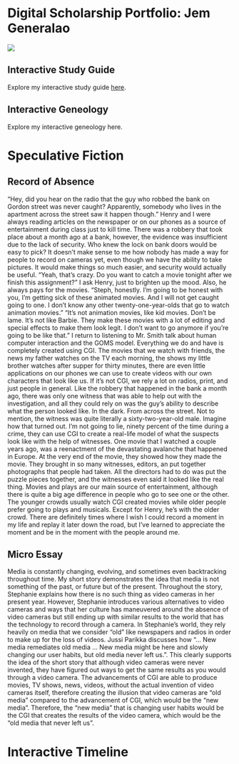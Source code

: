 # Digital Scholarship Portfolio: Jem Generalao

![](https://scontent-yyz1-1.xx.fbcdn.net/v/t1.0-9/91398351_239929160471116_5513164495255502848_n.jpg?_nc_cat=103&ccb=2&_nc_sid=174925&_nc_ohc=htW7QRo3hYcAX8-6Yer&_nc_ht=scontent-yyz1-1.xx&oh=50cc90d14534d03387e4db2801d7d0db&oe=604187DA)

## Interactive Study Guide

Explore my interactive study guide [here](InteractiveStudyGuide.html).

## Interactive Geneology

Explore my interactive geneology here.

# Speculative Fiction

## Record of Absence

“Hey, did you hear on the radio that the guy who robbed the bank on Gordon street was never caught? Apparently, somebody who lives in the apartment across the street saw it happen though.” Henry and I were always reading articles on the newspaper or on our phones as a source of entertainment during class just to kill time. There was a robbery that took place about a month ago at a bank, however, the evidence was insufficient due to the lack of security. Who knew the lock on bank doors would be easy to pick?
It doesn’t make sense to me how nobody has made a way for people to record on cameras yet, even though we have the ability to take pictures. It would make things so much easier, and security would actually be useful.
“Yeah, that’s crazy. Do you want to catch a movie tonight after we finish this assignment?” I ask Henry, just to brighten up the mood. Also, he always pays for the movies.
“Steph, honestly. I’m going to be honest with you, I’m getting sick of these animated movies. And I will not get caught going to one. I don’t know any other twenty-one-year-olds that go to watch animation movies.”
“It’s not animation movies, like kid movies. Don’t be lame. It’s not like Barbie. They make these movies with a lot of editing and special effects to make them look legit. I don’t want to go anymore if you’re going to be like that.” I return to listening to Mr. Smith talk about human computer interaction and the GOMS model.
Everything we do and have is completely created using CGI. The movies that we watch with friends, the news my father watches on the TV each morning, the shows my little brother watches after supper for thirty minutes, there are even little applications on our phones we can use to create videos with our own characters that look like us. If it’s not CGI, we rely a lot on radios, print, and just people in general. 
Like the robbery that happened in the bank a month ago, there was only one witness that was able to help out with the investigation, and all they could rely on was the guy’s ability to describe what the person looked like. In the dark. From across the street. Not to mention, the witness was quite literally a sixty-two-year-old male. Imagine how that turned out. I’m not going to lie, ninety percent of the time during a crime, they can use CGI to create a real-life model of what the suspects look like with the help of witnesses.
One movie that I watched a couple years ago, was a reenactment of the devastating avalanche that happened in Europe. At the very end of the movie, they showed how they made the movie. They brought in so many witnesses, editors, an put together photographs that people had taken. All the directors had to do was put the puzzle pieces together, and the witnesses even said it looked like the real thing. 
Movies and plays are our main source of entertainment, although there is quite a big age difference in people who go to see one or the other. The younger crowds usually watch CGI created movies while older people prefer going to plays and musicals. Except for Henry, he’s with the older crowd.
There are definitely times where I wish I could record a moment in my life and replay it later down the road, but I’ve learned to appreciate the moment and be in the moment with the people around me. 

## Micro Essay

Media is constantly changing, evolving, and sometimes even backtracking throughout time. My short story demonstrates the idea that media is not something of the past, or future but of the present. Throughout the story, Stephanie explains how there is no such thing as video cameras in her present year. However, Stephanie introduces various alternatives to video cameras and ways that her culture has maneuvered around the absence of video cameras but still ending up with similar results to the world that has the technology to record through a camera. In Stephanie’s world, they rely heavily on media that we consider “old” like newspapers and radios in order to make up for the loss of videos. Jussi Parikka discusses how “… New media remediates old media … New media might be here and slowly changing our user habits, but old media never left us.”. This clearly supports the idea of the short story that although video cameras were never invented, they have figured out ways to get the same results as you would through a video camera. The advancements of CGI are able to produce movies, TV shows, news, videos, without the actual invention of video cameras itself, therefore creating the illusion that video cameras are “old media” compared to the advancement of CGI, which would be the “new media”. Therefore, the “new media” that is changing user habits would be the CGI that creates the results of the video camera, which would be the “old media that never left us”. 

# Interactive Timeline


